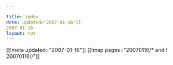 ```yaml
---

title: index
date: updated="2007-01-16"]]
2007-01-16
layout: rut
---
```


[[!meta updated="2007-01-16"]]
[[!map pages="20070116/* and ! 20070116/*/*"]]
